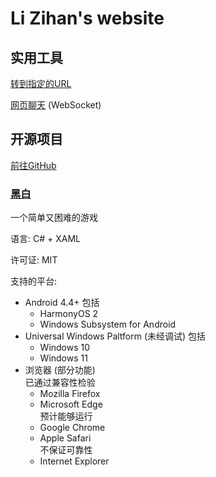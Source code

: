 # Li Zihan's website

## 实用工具

[转到指定的URL](/goto.html)

[网页聊天](/chat.html) (WebSocket)

## 开源项目

[前往GitHub](https://github.com/HPLZH/)

### [黑白](https://github.com/HPLZH/BlackWhite/)

一个简单又困难的游戏

语言: C# + XAML

许可证: MIT

支持的平台:

- Android 4.4+
  包括
  - HarmonyOS 2
  - Windows Subsystem for Android
- Universal Windows Paltform (未经调试)
  包括
  - Windows 10
  - Windows 11
- 浏览器 (部分功能)  
  已通过兼容性检验
  - Mozilla Firefox
  - Microsoft Edge  
  预计能够运行
  - Google Chrome
  - Apple Safari  
  不保证可靠性
  - Internet Explorer
